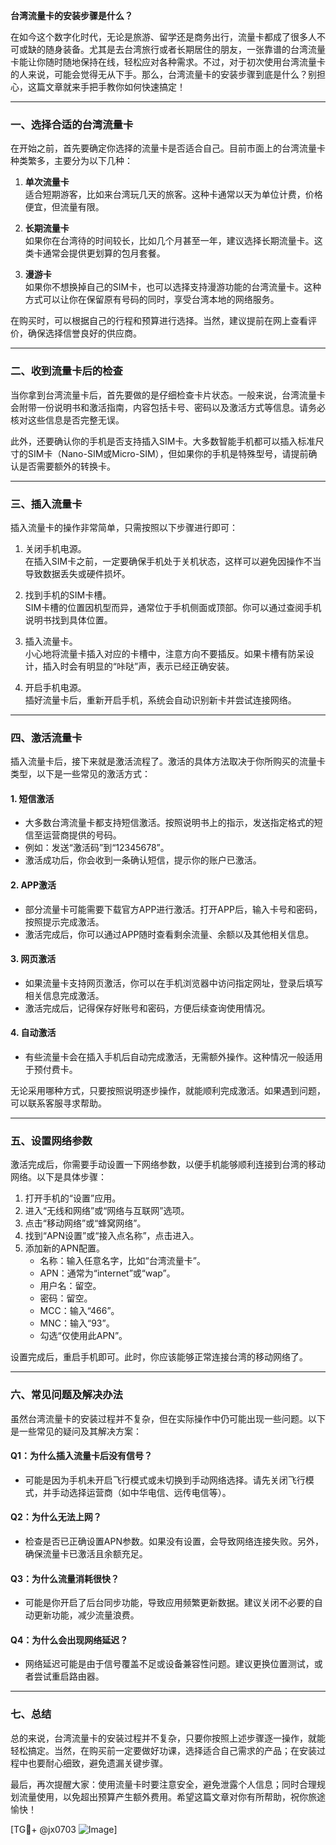 **台湾流量卡的安装步骤是什么？**

在如今这个数字化时代，无论是旅游、留学还是商务出行，流量卡都成了很多人不可或缺的随身装备。尤其是去台湾旅行或者长期居住的朋友，一张靠谱的台湾流量卡能让你随时随地保持在线，轻松应对各种需求。不过，对于初次使用台湾流量卡的人来说，可能会觉得无从下手。那么，台湾流量卡的安装步骤到底是什么？别担心，这篇文章就来手把手教你如何快速搞定！

---

### **一、选择合适的台湾流量卡**

在开始之前，首先要确定你选择的流量卡是否适合自己。目前市面上的台湾流量卡种类繁多，主要分为以下几种：

1. **单次流量卡**  
   适合短期游客，比如来台湾玩几天的旅客。这种卡通常以天为单位计费，价格便宜，但流量有限。

2. **长期流量卡**  
   如果你在台湾待的时间较长，比如几个月甚至一年，建议选择长期流量卡。这类卡通常会提供更划算的包月套餐。

3. **漫游卡**  
   如果你不想换掉自己的SIM卡，也可以选择支持漫游功能的台湾流量卡。这种方式可以让你在保留原有号码的同时，享受台湾本地的网络服务。

在购买时，可以根据自己的行程和预算进行选择。当然，建议提前在网上查看评价，确保选择信誉良好的供应商。

---

### **二、收到流量卡后的检查**

当你拿到台湾流量卡后，首先要做的是仔细检查卡片状态。一般来说，台湾流量卡会附带一份说明书和激活指南，内容包括卡号、密码以及激活方式等信息。请务必核对这些信息是否完整无误。

此外，还要确认你的手机是否支持插入SIM卡。大多数智能手机都可以插入标准尺寸的SIM卡（Nano-SIM或Micro-SIM），但如果你的手机是特殊型号，请提前确认是否需要额外的转换卡。

---

### **三、插入流量卡**

插入流量卡的操作非常简单，只需按照以下步骤进行即可：

1. 关闭手机电源。  
   在插入SIM卡之前，一定要确保手机处于关机状态，这样可以避免因操作不当导致数据丢失或硬件损坏。

2. 找到手机的SIM卡槽。  
   SIM卡槽的位置因机型而异，通常位于手机侧面或顶部。你可以通过查阅手机说明书找到具体位置。

3. 插入流量卡。  
   小心地将流量卡插入对应的卡槽中，注意方向不要插反。如果卡槽有防呆设计，插入时会有明显的“咔哒”声，表示已经正确安装。

4. 开启手机电源。  
   插好流量卡后，重新开启手机，系统会自动识别新卡并尝试连接网络。

---

### **四、激活流量卡**

插入流量卡后，接下来就是激活流程了。激活的具体方法取决于你所购买的流量卡类型，以下是一些常见的激活方式：

#### **1. 短信激活**
   - 大多数台湾流量卡都支持短信激活。按照说明书上的指示，发送指定格式的短信至运营商提供的号码。
   - 例如：发送“激活码”到“12345678”。
   - 激活成功后，你会收到一条确认短信，提示你的账户已激活。

#### **2. APP激活**
   - 部分流量卡可能需要下载官方APP进行激活。打开APP后，输入卡号和密码，按照提示完成激活。
   - 激活完成后，你可以通过APP随时查看剩余流量、余额以及其他相关信息。

#### **3. 网页激活**
   - 如果流量卡支持网页激活，你可以在手机浏览器中访问指定网址，登录后填写相关信息完成激活。
   - 激活完成后，记得保存好账号和密码，方便后续查询使用情况。

#### **4. 自动激活**
   - 有些流量卡会在插入手机后自动完成激活，无需额外操作。这种情况一般适用于预付费卡。

无论采用哪种方式，只要按照说明逐步操作，就能顺利完成激活。如果遇到问题，可以联系客服寻求帮助。

---

### **五、设置网络参数**

激活完成后，你需要手动设置一下网络参数，以便手机能够顺利连接到台湾的移动网络。以下是具体步骤：

1. 打开手机的“设置”应用。  
2. 进入“无线和网络”或“网络与互联网”选项。  
3. 点击“移动网络”或“蜂窝网络”。  
4. 找到“APN设置”或“接入点名称”，点击进入。  
5. 添加新的APN配置。  
   - 名称：输入任意名字，比如“台湾流量卡”。  
   - APN：通常为“internet”或“wap”。  
   - 用户名：留空。  
   - 密码：留空。  
   - MCC：输入“466”。  
   - MNC：输入“93”。  
   - 勾选“仅使用此APN”。  

设置完成后，重启手机即可。此时，你应该能够正常连接台湾的移动网络了。

---

### **六、常见问题及解决办法**

虽然台湾流量卡的安装过程并不复杂，但在实际操作中仍可能出现一些问题。以下是一些常见的疑问及其解决方案：

#### **Q1：为什么插入流量卡后没有信号？**
   - 可能是因为手机未开启飞行模式或未切换到手动网络选择。请先关闭飞行模式，并手动选择运营商（如中华电信、远传电信等）。

#### **Q2：为什么无法上网？**
   - 检查是否已正确设置APN参数。如果没有设置，会导致网络连接失败。另外，确保流量卡已激活且余额充足。

#### **Q3：为什么流量消耗很快？**
   - 可能是你开启了后台同步功能，导致应用频繁更新数据。建议关闭不必要的自动更新功能，减少流量浪费。

#### **Q4：为什么会出现网络延迟？**
   - 网络延迟可能是由于信号覆盖不足或设备兼容性问题。建议更换位置测试，或者尝试重启路由器。

---

### **七、总结**

总的来说，台湾流量卡的安装过程并不复杂，只要你按照上述步骤逐一操作，就能轻松搞定。当然，在购买前一定要做好功课，选择适合自己需求的产品；在安装过程中也要耐心细致，避免遗漏关键步骤。

最后，再次提醒大家：使用流量卡时要注意安全，避免泄露个人信息；同时合理规划流量使用，以免超出预算产生额外费用。希望这篇文章对你有所帮助，祝你旅途愉快！

[TG💪+ @jx0703 ![Image](https://github.com/user-attachments/assets/dbca1d08-cadb-493c-b0ec-ad6f7a83f270)]
